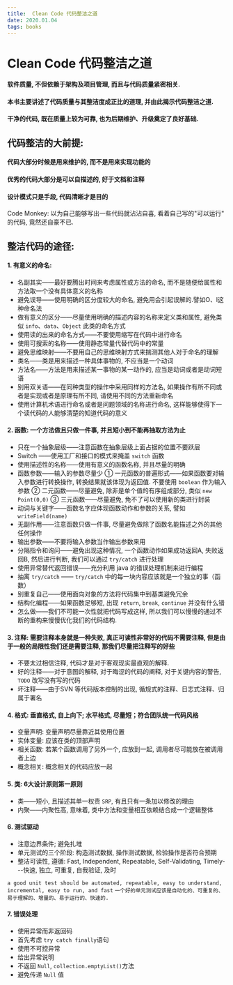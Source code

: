 ```yaml
---
title:  Clean Code 代码整洁之道
date: 2020.01.04 
tags: books
---
```


# Clean Code 代码整洁之道

#### 软件质量, 不但依赖于架构及项目管理, 而且与代码质量紧密相关. 
#### 本书主要讲述了代码质量与其整洁度成正比的道理, 并由此揭示代码整洁之道. 
#### 干净的代码, 既在质量上较为可靠, 也为后期维护、升级奠定了良好基础. 


## 代码整洁的大前提:
#### 代码大部分时候是用来维护的, 而不是用来实现功能的
#### 优秀的代码大部分是可以自描述的, 好于文档和注释
#### 设计模式只是手段, 代码清晰才是目的

Code Monkey: 以为自己能够写出一些代码就沾沾自喜, 看着自己写的"可以运行" 的代码, 竟然还自豪不已. 

## 整洁代码的途径:
 
#### 1. 有意义的命名: 
- 名副其实——最好要腾出时间来考虑属性或方法的命名, 而不是随便给属性和方法取一个没有具体意义的名称
- 避免误导——使用明确的区分度较大的命名, 避免用会引起误解的.譬如O、l这种命名法
- 做有意义的区分——尽量使用明确的描述内容的名称来定义类和属性, 避免类似 `info`、`data`、`Object` 此类的命名方式
- 使用读的出来的命名方式——不要使用缩写在代码中进行命名
- 使用可搜索的名称——使用静态常量代替代码中的常量
- 避免思维映射——不要用自己的思维映射方式来揣测其他人对于命名的理解
- 类名——类是用来描述一种具体事物的, 不应当是一个动词
- 方法名——方法是用来描述某一事物的某一动作的, 应当是动词或者是动词短语
- 别用双关语——在同种类型的操作中采用同样的方法名, 如果操作有所不同或者是实现或者是原理有所不同, 请使用不同的方法重新命名
- 使用计算机术语进行命名或者是问题领域的名称进行命名, 这样能够使得下一个读代码的人能够清楚的知道代码的意义

#### 2. 函数: 一个方法做且只做一件事, 并且短小到不能再抽取方法为止
- 只在一个抽象层级——注意函数在抽象层级上面占据的位置不要跃层
- Switch ——使用工厂和接口的模式来掩盖 `switch` 函数
- 使用描述性的名称——使用有意义的函数名称, 并且尽量的明确
- 函数参数——输入的参数尽量少
   ① 一元函数的普遍形式——如果函数要对输入参数进行转换操作, 转换结果就该体现为返回值. 不要使用 `boolean` 作为输入参数
   ② 二元函数——尽量避免, 除非是单个值的有序组成部分, 类似 `new Point(0,0)`
   ③ 三元函数——尽量避免, 免不了可以使用新的类进行封装
- 动词与关键字——函数名字应体现函数动作和参数的关系, 譬如 `writeField(name)`
- 无副作用——注意函数只做一件事, 尽量避免做除了函数名能描述之外的其他任何操作
- 输出参数——不要将输入参数当作输出参数来用
- 分隔指令和询问——避免出现这种情况, 一个函数动作如果成功返回A, 失败返回B, 然后进行判断, 我们可以通过 `try/catch` 进行处理
- 使用异常替代返回错误——充分利用 java 的错误处理机制来进行编程
- 抽离 `try/catch` —— `try/catch` 中的每一块内容应该就是一个独立的事（函数）
- 别重复自己——使用面向对象的方法将代码集中到基类避免冗余
- 结构化编程——如果函数足够短, 出现 `return`, `break`, `continue` 并没有什么错
- 怎么做——我们不可能一次性就把代码写成这样, 所以我们可以慢慢的通过不断的重构来慢慢优化我们的代码结构. 

#### 3. 注释: 需要注释本身就是一种失败, 真正可读性非常好的代码不需要注释, 但是由于一般的局限性我们还是需要注释, 那我们尽量把注释写的好些
- 不要太过相信注释, 代码才是对于客观现实最直观的解释. 
- 好的注释——对于意图的解释, 对于晦涩的代码的阐释, 对于关键内容的警告, `TODO` 改写没有写的代码
- 坏注释——由于SVN 等代码版本控制的出现, 循规式的注释、日志式注释、归属于署名

#### 4. 格式: 垂直格式, 自上向下; 水平格式, 尽量短；符合团队统一代码风格
- 变量声明: 变量声明尽量靠近其使用位置
- 实体变量: 应该在类的顶部声明
- 相关函数: 若某个函数调用了另外一个, 应放到一起, 调用者尽可能放在被调用者上边
- 概念相关: 概念相关的代码应放一起

#### 5. 类: 6大设计原则第一原则
- 类——短小, 且描述其单一权责 `SRP`, 有且只有一条加以修改的理由
- 内聚——内聚性高, 意味着, 类中方法和变量相互依赖结合成一个逻辑整体

#### 6. 测试驱动
- 注意边界条件; 避免扎堆
- 单元测试的三个阶段: 构造测试数据, 操作测试数据, 检验操作是否符合预期
- 整洁可读性, 遵循: Fast, Independent, Repeatable, Self-Validating, Timely---快速, 独立, 可重复, 自我验证, 及时

`a good unit test should be automated, repeatable, easy to understand, incremental, easy to run, and fast`
`一个好的单元测试应该是自动化的、可重复的、易于理解的、增量的、易于运行的、快速的.`

#### 7. 错误处理
- 使用异常而非返回码
- 首先考虑 `try catch finally`语句
- 使用不可控异常
- 给出异常说明
- 不返回 `Null`, `collection.emptyList()`方法
- 避免传递 `Null` 值
